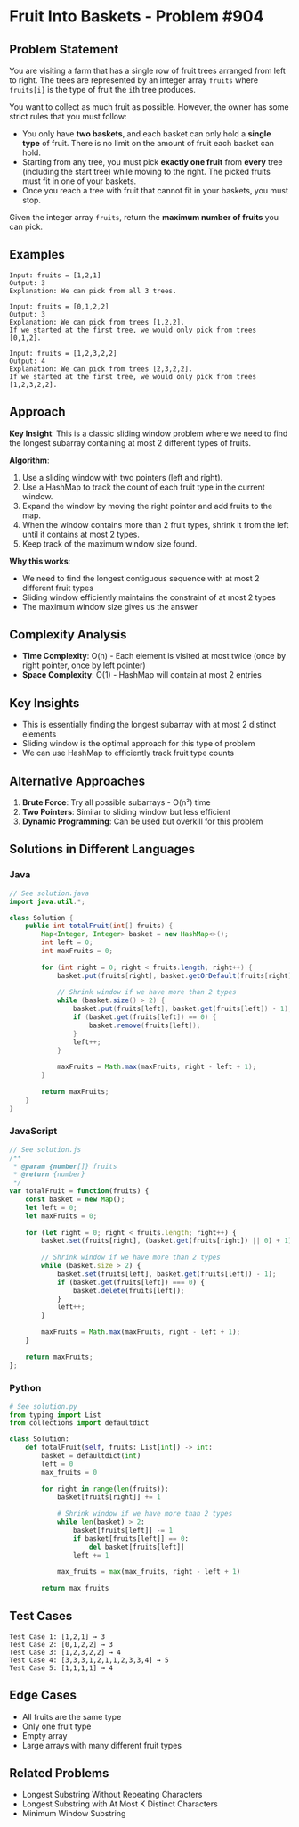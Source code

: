 # Fruit Into Baskets - Problem #904

## Problem Statement
You are visiting a farm that has a single row of fruit trees arranged from left to right. The trees are represented by an integer array `fruits` where `fruits[i]` is the type of fruit the `i`th tree produces.

You want to collect as much fruit as possible. However, the owner has some strict rules that you must follow:

- You only have **two baskets**, and each basket can only hold a **single type** of fruit. There is no limit on the amount of fruit each basket can hold.
- Starting from any tree, you must pick **exactly one fruit** from **every** tree (including the start tree) while moving to the right. The picked fruits must fit in one of your baskets.
- Once you reach a tree with fruit that cannot fit in your baskets, you must stop.

Given the integer array `fruits`, return the **maximum number of fruits** you can pick.

## Examples
```
Input: fruits = [1,2,1]
Output: 3
Explanation: We can pick from all 3 trees.

Input: fruits = [0,1,2,2]
Output: 3
Explanation: We can pick from trees [1,2,2].
If we started at the first tree, we would only pick from trees [0,1,2].

Input: fruits = [1,2,3,2,2]
Output: 4
Explanation: We can pick from trees [2,3,2,2].
If we started at the first tree, we would only pick from trees [1,2,3,2,2].
```

## Approach
**Key Insight**: This is a classic sliding window problem where we need to find the longest subarray containing at most 2 different types of fruits.

**Algorithm**:
1. Use a sliding window with two pointers (left and right).
2. Use a HashMap to track the count of each fruit type in the current window.
3. Expand the window by moving the right pointer and add fruits to the map.
4. When the window contains more than 2 fruit types, shrink it from the left until it contains at most 2 types.
5. Keep track of the maximum window size found.

**Why this works**:
- We need to find the longest contiguous sequence with at most 2 different fruit types
- Sliding window efficiently maintains the constraint of at most 2 types
- The maximum window size gives us the answer

## Complexity Analysis
- **Time Complexity**: O(n) - Each element is visited at most twice (once by right pointer, once by left pointer)
- **Space Complexity**: O(1) - HashMap will contain at most 2 entries

## Key Insights
- This is essentially finding the longest subarray with at most 2 distinct elements
- Sliding window is the optimal approach for this type of problem
- We can use HashMap to efficiently track fruit type counts

## Alternative Approaches
1. **Brute Force**: Try all possible subarrays - O(n²) time
2. **Two Pointers**: Similar to sliding window but less efficient
3. **Dynamic Programming**: Can be used but overkill for this problem

## Solutions in Different Languages

### Java
```java
// See solution.java
import java.util.*;

class Solution {
    public int totalFruit(int[] fruits) {
        Map<Integer, Integer> basket = new HashMap<>();
        int left = 0;
        int maxFruits = 0;
        
        for (int right = 0; right < fruits.length; right++) {
            basket.put(fruits[right], basket.getOrDefault(fruits[right], 0) + 1);
            
            // Shrink window if we have more than 2 types
            while (basket.size() > 2) {
                basket.put(fruits[left], basket.get(fruits[left]) - 1);
                if (basket.get(fruits[left]) == 0) {
                    basket.remove(fruits[left]);
                }
                left++;
            }
            
            maxFruits = Math.max(maxFruits, right - left + 1);
        }
        
        return maxFruits;
    }
}
```

### JavaScript
```javascript
// See solution.js
/**
 * @param {number[]} fruits
 * @return {number}
 */
var totalFruit = function(fruits) {
    const basket = new Map();
    let left = 0;
    let maxFruits = 0;
    
    for (let right = 0; right < fruits.length; right++) {
        basket.set(fruits[right], (basket.get(fruits[right]) || 0) + 1);
        
        // Shrink window if we have more than 2 types
        while (basket.size > 2) {
            basket.set(fruits[left], basket.get(fruits[left]) - 1);
            if (basket.get(fruits[left]) === 0) {
                basket.delete(fruits[left]);
            }
            left++;
        }
        
        maxFruits = Math.max(maxFruits, right - left + 1);
    }
    
    return maxFruits;
};
```

### Python
```python
# See solution.py
from typing import List
from collections import defaultdict

class Solution:
    def totalFruit(self, fruits: List[int]) -> int:
        basket = defaultdict(int)
        left = 0
        max_fruits = 0
        
        for right in range(len(fruits)):
            basket[fruits[right]] += 1
            
            # Shrink window if we have more than 2 types
            while len(basket) > 2:
                basket[fruits[left]] -= 1
                if basket[fruits[left]] == 0:
                    del basket[fruits[left]]
                left += 1
            
            max_fruits = max(max_fruits, right - left + 1)
        
        return max_fruits
```

## Test Cases
```
Test Case 1: [1,2,1] → 3
Test Case 2: [0,1,2,2] → 3
Test Case 3: [1,2,3,2,2] → 4
Test Case 4: [3,3,3,1,2,1,1,2,3,3,4] → 5
Test Case 5: [1,1,1,1] → 4
```

## Edge Cases
- All fruits are the same type
- Only one fruit type
- Empty array
- Large arrays with many different fruit types

## Related Problems
- Longest Substring Without Repeating Characters
- Longest Substring with At Most K Distinct Characters
- Minimum Window Substring 